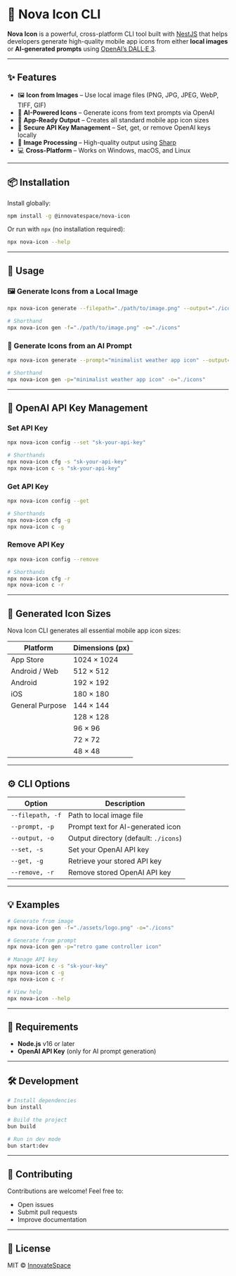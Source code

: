 # 🧩 Nova Icon CLI

**Nova Icon** is a powerful, cross-platform CLI tool built with [NestJS](https://nestjs.com/) that helps developers generate high-quality mobile app icons from either **local images** or **AI-generated prompts** using [OpenAI’s DALL·E 3](https://platform.openai.com/docs/guides/images).

---

## ✨ Features

- 🖼️ **Icon from Images** – Use local image files (PNG, JPG, JPEG, WebP, TIFF, GIF)
- 🤖 **AI-Powered Icons** – Generate icons from text prompts via OpenAI
- 📱 **App-Ready Output** – Creates all standard mobile app icon sizes
- 🔐 **Secure API Key Management** – Set, get, or remove OpenAI keys locally
- 🎨 **Image Processing** – High-quality output using [Sharp](https://sharp.pixelplumbing.com/)
- 💻 **Cross-Platform** – Works on Windows, macOS, and Linux

---

## 📦 Installation

Install globally:

```bash
npm install -g @innovatespace/nova-icon
```

Or run with `npx` (no installation required):

```bash
npx nova-icon --help
```

---

## 🚀 Usage

### 🖼️ Generate Icons from a Local Image

```bash
npx nova-icon generate --filepath="./path/to/image.png" --output="./icons"

# Shorthand
npx nova-icon gen -f="./path/to/image.png" -o="./icons"
```

### 🤖 Generate Icons from an AI Prompt

```bash
npx nova-icon generate --prompt="minimalist weather app icon" --output="./icons"

# Shorthand
npx nova-icon gen -p="minimalist weather app icon" -o="./icons"
```

---

## 🔐 OpenAI API Key Management

### Set API Key

```bash
npx nova-icon config --set "sk-your-api-key"

# Shorthands
npx nova-icon cfg -s "sk-your-api-key"
npx nova-icon c -s "sk-your-api-key"
```

### Get API Key

```bash
npx nova-icon config --get

# Shorthands
npx nova-icon cfg -g
npx nova-icon c -g
```

### Remove API Key

```bash
npx nova-icon config --remove

# Shorthands
npx nova-icon cfg -r
npx nova-icon c -r
```

---

## 📐 Generated Icon Sizes

Nova Icon CLI generates all essential mobile app icon sizes:

| Platform        | Dimensions (px) |
|-----------------|-----------------|
| App Store       | 1024 × 1024     |
| Android / Web   | 512 × 512       |
| Android         | 192 × 192       |
| iOS             | 180 × 180       |
| General Purpose | 144 × 144       |
|                 | 128 × 128       |
|                 | 96 × 96         |
|                 | 72 × 72         |
|                 | 48 × 48         |

---

## ⚙️ CLI Options

| Option              | Description                          |
|---------------------|--------------------------------------|
| `--filepath, -f`    | Path to local image file             |
| `--prompt, -p`      | Prompt text for AI-generated icon    |
| `--output, -o`      | Output directory (default: `./icons`)|
| `--set, -s`         | Set your OpenAI API key              |
| `--get, -g`         | Retrieve your stored API key         |
| `--remove, -r`      | Remove stored OpenAI API key         |

---

## 💡 Examples

```bash
# Generate from image
npx nova-icon gen -f="./assets/logo.png" -o="./icons"

# Generate from prompt
npx nova-icon gen -p="retro game controller icon"

# Manage API key
npx nova-icon c -s "sk-your-key"
npx nova-icon c -g
npx nova-icon c -r

# View help
npx nova-icon --help
```

---

## 🧱 Requirements

- **Node.js** v16 or later
- **OpenAI API Key** (only for AI prompt generation)

---

## 🛠 Development

```bash
# Install dependencies
bun install

# Build the project
bun build

# Run in dev mode
bun start:dev
```

---

## 🤝 Contributing

Contributions are welcome! Feel free to:

- Open issues
- Submit pull requests
- Improve documentation

---

## 📄 License

MIT © [InnovateSpace](https://github.com/innovatespace)
